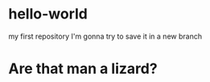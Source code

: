 # hello-world
my first repository
I'm gonna try to save it in a new branch
# Are that man a lizard?
